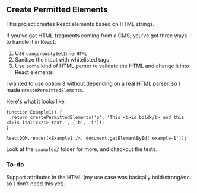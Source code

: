 ## Create Permitted Elements

This project creates React elements based on HTML strings.

If you've got HTML fragments coming from a CMS, you've got three ways to handle it in React:

1. Use `dangerouslySetInnerHTML`
2. Sanitize the input with whitelisted tags
3. Use some kind of HTML parser to validate the HTML and change it into React elements

I wanted to use option 3 without depending on a real HTML parser, so I made `createPermittedElements`.

Here's what it looks like:

```
function Example1() {
  return createPermittedElements('p', 'This <b>is bold</b> and this <i>is italic</i> text.', ['b', 'i']);
}

ReactDOM.render(<Example1 />, document.getElementById('example-1'));
```

Look at the `examples/` folder for more, and checkout the tests.

### To-do

Support attributes in the HTML (my use case was basically bold/strong/etc. so I don't need this yet).
